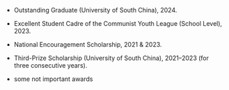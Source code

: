 <!--
 * @Descripttion: 
 * @Author: Yujia Chen
 * @version: 
 * @Date: 2025-09-14 10:44:13
 * @LastEditors: Yujia Chen
 * @LastEditTime: 2025-09-14 12:12:22
 * @FilePath: \doubletwo123.github.io\contents\awards.md
-->

- Outstanding Graduate (University of South China), 2024. 

- Excellent Student Cadre of the Communist Youth League (School Level), 2023.  

- National Encouragement Scholarship, 2021 & 2023.  

- Third-Prize Scholarship (University of South China), 2021–2023 (for three consecutive years).

- some not important awards 
